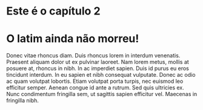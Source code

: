 # Este é o capítulo 2

# O latim ainda não morreu!

Donec vitae rhoncus diam. Duis rhoncus lorem in 
interdum venenatis. Praesent aliquam dolor ut ex 
pulvinar laoreet. Nam lorem metus, mollis at posuere 
at, rhoncus in nibh. In ac imperdiet sapien. Duis id 
purus eu eros tincidunt interdum. In eu sapien et nibh 
consequat vulputate. Donec ac odio ac quam volutpat 
lobortis. Etiam volutpat porta turpis, nec euismod leo 
efficitur semper. Aenean congue id ante a rutrum. Sed 
quis ultricies ex. Nunc condimentum fringilla sem, ut 
sagittis sapien efficitur vel. Maecenas in fringilla 
nibh.
